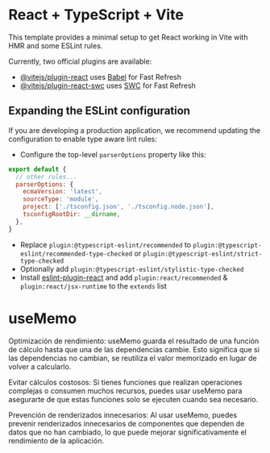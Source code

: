 # React + TypeScript + Vite

This template provides a minimal setup to get React working in Vite with HMR and some ESLint rules.

Currently, two official plugins are available:

- [@vitejs/plugin-react](https://github.com/vitejs/vite-plugin-react/blob/main/packages/plugin-react/README.md) uses [Babel](https://babeljs.io/) for Fast Refresh
- [@vitejs/plugin-react-swc](https://github.com/vitejs/vite-plugin-react-swc) uses [SWC](https://swc.rs/) for Fast Refresh

## Expanding the ESLint configuration

If you are developing a production application, we recommend updating the configuration to enable type aware lint rules:

- Configure the top-level `parserOptions` property like this:

```js
export default {
  // other rules...
  parserOptions: {
    ecmaVersion: 'latest',
    sourceType: 'module',
    project: ['./tsconfig.json', './tsconfig.node.json'],
    tsconfigRootDir: __dirname,
  },
}
```

- Replace `plugin:@typescript-eslint/recommended` to `plugin:@typescript-eslint/recommended-type-checked` or `plugin:@typescript-eslint/strict-type-checked`
- Optionally add `plugin:@typescript-eslint/stylistic-type-checked`
- Install [eslint-plugin-react](https://github.com/jsx-eslint/eslint-plugin-react) and add `plugin:react/recommended` & `plugin:react/jsx-runtime` to the `extends` list


# useMemo
  Optimización de rendimiento: useMemo guarda el resultado de una función de cálculo hasta que una de las dependencias cambie. Esto significa que si las dependencias no cambian, se reutiliza el valor memorizado en lugar de volver a calcularlo.

  Evitar cálculos costosos: Si tienes funciones que realizan operaciones complejas o consumen muchos recursos, puedes usar useMemo para asegurarte de que estas funciones solo se ejecuten cuando sea necesario.

  Prevención de renderizados innecesarios: Al usar useMemo, puedes prevenir renderizados innecesarios de componentes que dependen de datos que no han cambiado, lo que puede mejorar significativamente el rendimiento de la aplicación.